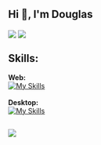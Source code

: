 ## Hi 👋, I'm Douglas
<img align="center" src="https://github-readme-stats.vercel.app/api?username=douglasb78&show_icons=true&theme=graywhite&hide_rank=true&disable_animations=true"/> <img align="center" src="https://github-readme-stats.vercel.app/api/top-langs/?username=douglasb78&layout=compact&langs_count=12&theme=graywhite&disable_animations=true&size_weight=0.5&count_weight=0.5"/>

## Skills:
<strong>Web:</strong><br/>
[![My Skills](https://skillicons.dev/icons?i=html,css,js,flask,django)](https://skillicons.dev) <br/><br/>
<strong>Desktop:</strong><br/>
[![My Skills](https://skillicons.dev/icons?i=c,cs,go,java)](https://skillicons.dev)

##  

![](https://komarev.com/ghpvc/?username=douglasb78&style=flat-square)

